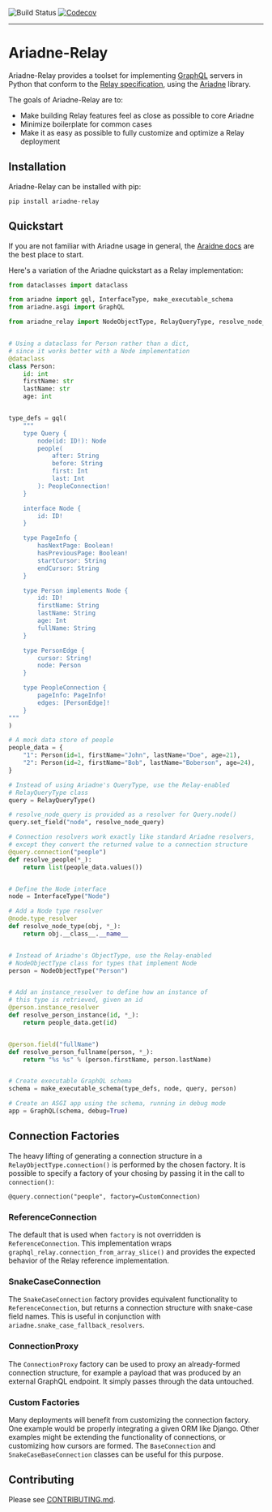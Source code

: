 ![Build Status](https://github.com/g18e/ariadne-relay/actions/workflows/tests.yml/badge.svg?branch=main)
[![Codecov](https://codecov.io/gh/g18e/ariadne-relay/branch/main/graph/badge.svg)](https://codecov.io/gh/g18e/ariadne-relay)

- - - - -

# Ariadne-Relay

Ariadne-Relay provides a toolset for implementing [GraphQL](http://graphql.github.io/) servers
in Python that conform to the [Relay specification](https://relay.dev/docs/guides/graphql-server-specification/),
using the [Ariadne](https://ariadnegraphql.org) library.

The goals of Ariadne-Relay are to:

- Make building Relay features feel as close as possible to core Ariadne
- Minimize boilerplate for common cases
- Make it as easy as possible to fully customize and optimize a Relay deployment


## Installation

Ariadne-Relay can be installed with pip:

```console
pip install ariadne-relay
```


## Quickstart

If you are not familiar with Ariadne usage in general, the [Araidne docs](https://ariadnegraphql.org/docs/intro) are the best place to start.

Here's a variation of the Ariadne quickstart as a Relay implementation:

```python
from dataclasses import dataclass

from ariadne import gql, InterfaceType, make_executable_schema
from ariadne.asgi import GraphQL

from ariadne_relay import NodeObjectType, RelayQueryType, resolve_node_query


# Using a dataclass for Person rather than a dict,
# since it works better with a Node implementation
@dataclass
class Person:
    id: int
    firstName: str
    lastName: str
    age: int


type_defs = gql(
    """
    type Query {
        node(id: ID!): Node
        people(
            after: String
            before: String
            first: Int
            last: Int
        ): PeopleConnection!
    }

    interface Node {
        id: ID!
    }

    type PageInfo {
        hasNextPage: Boolean!
        hasPreviousPage: Boolean!
        startCursor: String
        endCursor: String
    }

    type Person implements Node {
        id: ID!
        firstName: String
        lastName: String
        age: Int
        fullName: String
    }

    type PersonEdge {
        cursor: String!
        node: Person
    }

    type PeopleConnection {
        pageInfo: PageInfo!
        edges: [PersonEdge]!
    }
"""
)

# A mock data store of people
people_data = {
    "1": Person(id=1, firstName="John", lastName="Doe", age=21),
    "2": Person(id=2, firstName="Bob", lastName="Boberson", age=24),
}

# Instead of using Ariadne's QueryType, use the Relay-enabled
# RelayQueryType class
query = RelayQueryType()

# resolve_node_query is provided as a resolver for Query.node()
query.set_field("node", resolve_node_query)

# Connection resolvers work exactly like standard Ariadne resolvers,
# except they convert the returned value to a connection structure
@query.connection("people")
def resolve_people(*_):
    return list(people_data.values())


# Define the Node interface
node = InterfaceType("Node")

# Add a Node type resolver
@node.type_resolver
def resolve_node_type(obj, *_):
    return obj.__class__.__name__


# Instead of Ariadne's ObjectType, use the Relay-enabled
# NodeObjectType class for types that implement Node
person = NodeObjectType("Person")


# Add an instance_resolver to define how an instance of
# this type is retrieved, given an id
@person.instance_resolver
def resolve_person_instance(id, *_):
    return people_data.get(id)


@person.field("fullName")
def resolve_person_fullname(person, *_):
    return "%s %s" % (person.firstName, person.lastName)


# Create executable GraphQL schema
schema = make_executable_schema(type_defs, node, query, person)

# Create an ASGI app using the schema, running in debug mode
app = GraphQL(schema, debug=True)
```


## Connection Factories

The heavy lifting of generating a connection structure in a `RelayObjectType.connection()`
is performed by the chosen factory.  It is possible to specify a factory of your chosing
by passing it in the call to `connection()`:
```
@query.connection("people", factory=CustomConnection)
```

### ReferenceConnection
The default that is used when `factory` is not overridden is `ReferenceConnection`.  This
implementation wraps `graphql_relay.connection_from_array_slice()` and provides the expected
behavior of the Relay reference implementation.


### SnakeCaseConnection
The `SnakeCaseConnection` factory provides equivalent functionality to `ReferenceConnection`,
but returns a connection structure with snake-case field names.  This is useful in conjunction
with `ariadne.snake_case_fallback_resolvers`.


### ConnectionProxy
The `ConnectionProxy` factory can be used to proxy an already-formed connection structure,
for example a payload that was produced by an external GraphQL endpoint. It simply passes through
the data untouched.


### Custom Factories
Many deployments will benefit from customizing the connection factory. One example would be
properly integrating a given ORM like Django. Other examples might be extending the functionality
of connections, or customizing how cursors are formed. The `BaseConnection` and `SnakeCaseBaseConnection`
classes can be useful for this purpose.


## Contributing
Please see [CONTRIBUTING.md](CONTRIBUTING.md).
